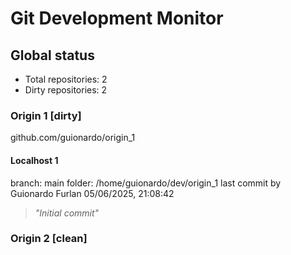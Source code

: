 # Git Development Monitor

## Global status

* Total repositories: 2
* Dirty repositories: 2 

### Origin 1 [dirty]

github.com/guionardo/origin_1

#### Localhost 1

branch: main
folder: /home/guionardo/dev/origin_1
last commit by Guionardo Furlan 05/06/2025, 21:08:42
> *"Initial commit"*





### Origin 2 [clean]